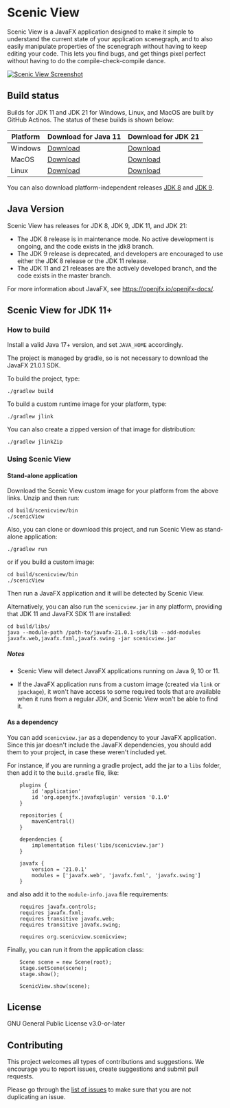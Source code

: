 Scenic View
===========

Scenic View is a JavaFX application designed to make it simple to understand the current state of your application scenegraph, and to also easily manipulate properties of the scenegraph without having to keep editing your code. 
This lets you find bugs, and get things pixel perfect without having to do the compile-check-compile dance.

[![Scenic View Screenshot](http://fxexperience.com/wp-content/uploads/2014/08/scenicView1.png)]()

## Build status

Builds for JDK 11 and JDK 21 for Windows, Linux, and MacOS are built by GitHub Actinos. The status of these builds is shown below:

| Platform | Download for Java 11                                                                         | Download for JDK 21                                                                          |
|----------|----------------------------------------------------------------------------------------------|----------------------------------------------------------------------------------------------|
| Windows  | [Download](https://download.jonathangiles.net/downloads/scenic-view/scenicview-11-win.zip)   | [Download](https://download.jonathangiles.net/downloads/scenic-view/scenicview-21-win.zip)   |
| MacOS    | [Download](https://download.jonathangiles.net/downloads/scenic-view/scenicview-11-mac.zip)   | [Download](https://download.jonathangiles.net/downloads/scenic-view/scenicview-21-mac.zip)   |
| Linux    | [Download](https://download.jonathangiles.net/downloads/scenic-view/scenicview-11-linux.zip) | [Download](https://download.jonathangiles.net/downloads/scenic-view/scenicview-21-linux.zip) |                                                                                                  |

You can also download platform-independent releases [JDK 8](https://download.jonathangiles.net/downloads/scenic-view/scenic-view-8.7.0.zip) and [JDK 9](https://download.jonathangiles.net/downloads/scenic-view/scenic-view-9.0.0.zip).

## Java Version

Scenic View has releases for JDK 8, JDK 9, JDK 11, and JDK 21:

- The JDK 8 release is in maintenance mode. No active development is ongoing, and the code exists in the jdk8 branch.
- The JDK 9 release is deprecated, and developers are encouraged to use either the JDK 8 release or the JDK 11 release.
- The JDK 11 and 21 releases are the actively developed branch, and the code exists in the master branch.

For more information about JavaFX, see https://openjfx.io/openjfx-docs/.

## Scenic View for JDK 11+

### How to build

Install a valid Java 17+ version, and set `JAVA_HOME` accordingly.

The project is managed by gradle, so is not necessary to download the JavaFX 21.0.1 SDK.

To build the project, type:

	./gradlew build

To build a custom runtime image for your platform, type:

	./gradlew jlink

You can also create a zipped version of that image for distribution:

	./gradlew jlinkZip

### Using Scenic View

#### Stand-alone application

Download the Scenic View custom image for your platform from the above links. Unzip and then run: 

	cd build/scenicview/bin
	./scenicView

Also, you can clone or download this project, and run Scenic View as stand-alone application:

	./gradlew run

or if you build a custom image:

	cd build/scenicview/bin
	./scenicView

Then run a JavaFX application and it will be detected by Scenic View.

Alternatively, you can also run the `scenicview.jar` in any platform, providing that JDK 11 and JavaFX SDK 11 are installed:

	cd build/libs/
	java --module-path /path-to/javafx-21.0.1-sdk/lib --add-modules javafx.web,javafx.fxml,javafx.swing -jar scenicview.jar

##### Notes

- Scenic View will detect JavaFX applications running on Java 9, 10 or 11. 

- If the JavaFX application runs from a custom image (created via `link` or `jpackage`), it won't
have access to some required tools that are available when it runs from a regular JDK, and Scenic View won't be
able to find it.

#### As a dependency

You can add `scenicview.jar` as a dependency to your JavaFX application. Since this jar doesn't include 
the JavaFX dependencies, you should add them to your project, in case these weren't included yet.

For instance, if you are running a gradle project, add the jar to a `libs` folder, then add it to the `build.gradle` file, like:

        plugins {
            id 'application'
            id 'org.openjfx.javafxplugin' version '0.1.0'
        }

        repositories {
            mavenCentral()
        }

        dependencies {
            implementation files('libs/scenicview.jar')
        }

        javafx {
            version = '21.0.1'
            modules = ['javafx.web', 'javafx.fxml', 'javafx.swing']
        }

and also add it to the `module-info.java` file requirements:

        requires javafx.controls;
        requires javafx.fxml;
        requires transitive javafx.web;
        requires transitive javafx.swing;

        requires org.scenicview.scenicview;

Finally, you can run it from the application class:

        Scene scene = new Scene(root);
        stage.setScene(scene);
        stage.show();
        
        ScenicView.show(scene);

## License

GNU General Public License v3.0-or-later

## Contributing

This project welcomes all types of contributions and suggestions. 
We encourage you to report issues, create suggestions and submit pull requests.

Please go through the [list of issues](https://github.com/JonathanGiles/scenic-view/issues) 
to make sure that you are not duplicating an issue.
